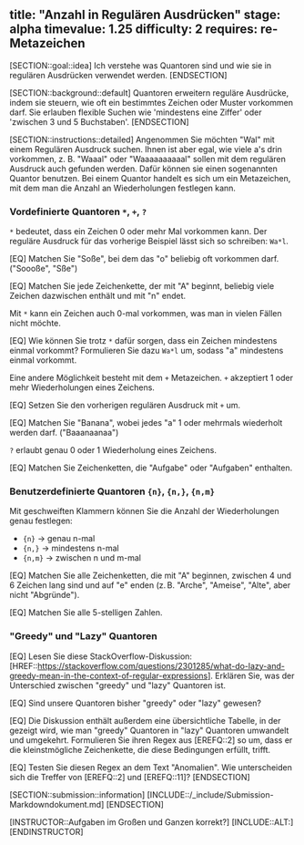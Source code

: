 title: "Anzahl in Regulären Ausdrücken"
stage: alpha
timevalue: 1.25
difficulty: 2
requires: re-Metazeichen
---

[SECTION::goal::idea]
Ich verstehe was Quantoren sind und wie sie in regulären Ausdrücken verwendet werden.
[ENDSECTION]


[SECTION::background::default]
Quantoren erweitern reguläre Ausdrücke, indem sie steuern, wie oft ein bestimmtes Zeichen oder
Muster vorkommen darf. 
Sie erlauben flexible Suchen wie 'mindestens eine Ziffer' oder 'zwischen 3 und 5 Buchstaben'.
[ENDSECTION]


[SECTION::instructions::detailed]
Angenommen Sie möchten "Wal" mit einem Regulären Ausdruck suchen. 
Ihnen ist aber egal, wie viele a's drin vorkommen, z. B. "Waaal" oder "Waaaaaaaaaal" sollen mit
dem regulären Ausdruck auch gefunden werden. 
Dafür können sie einen sogenannten Quantor benutzen. 
Bei einem Quantor handelt es sich um ein Metazeichen, mit dem man die Anzahl an Wiederholungen
festlegen kann.


### Vordefinierte Quantoren `*`, `+`, `?`

`*` bedeutet, dass ein Zeichen 0 oder mehr Mal vorkommen kann.
Der reguläre Ausdruck für das vorherige Beispiel lässt sich so schreiben: `Wa*l`.

[EQ] Matchen Sie "Soße", bei dem das "o" beliebig oft vorkommen darf.
("Soooße", "Sße")

[EQ] Matchen Sie jede Zeichenkette, der mit "A" beginnt, beliebig viele Zeichen dazwischen enthält und mit "n" endet.

Mit `*` kann ein Zeichen auch 0-mal vorkommen, was man in vielen Fällen nicht möchte. 

[EQ] Wie können Sie trotz `*` dafür sorgen, dass ein Zeichen mindestens einmal vorkommt?
Formulieren Sie dazu `Wa*l` um, sodass "a" mindestens einmal vorkommt.

Eine andere Möglichkeit besteht mit dem `+` Metazeichen.
`+` akzeptiert 1 oder mehr Wiederholungen eines Zeichens.

[EQ] Setzen Sie den vorherigen regulären Ausdruck mit `+` um.

[EQ] Matchen Sie "Banana", wobei jedes "a" 1 oder mehrmals wiederholt werden darf.
("Baaanaanaa")

`?` erlaubt genau 0 oder 1 Wiederholung eines Zeichens.

[EQ] Matchen Sie Zeichenketten, die "Aufgabe" oder "Aufgaben" enthalten.


### Benutzerdefinierte Quantoren `{n}`, `{n,}`, `{n,m}`

Mit geschweiften Klammern können Sie die Anzahl der Wiederholungen genau festlegen:  
- `{n}` → genau n-mal  
- `{n,}` → mindestens n-mal  
- `{n,m}` → zwischen n und m-mal

[EQ] Matchen Sie alle Zeichenketten, die mit "A" beginnen, zwischen 4 und 6 Zeichen lang sind und
auf "e" enden (z. B. "Arche", "Ameise", "Alte", aber nicht "Abgründe").

[EQ] Matchen Sie alle 5-stelligen Zahlen.


### "Greedy" und "Lazy" Quantoren

[EQ] Lesen Sie diese StackOverflow-Diskussion: 
[HREF::https://stackoverflow.com/questions/2301285/what-do-lazy-and-greedy-mean-in-the-context-of-regular-expressions].
Erklären Sie, was der Unterschied zwischen "greedy" und "lazy" Quantoren ist.

[EQ] Sind unsere Quantoren bisher "greedy" oder "lazy" gewesen?

[EQ] Die Diskussion enthält außerdem eine übersichtliche Tabelle, in der gezeigt wird, wie
man "greedy" Quantoren in "lazy" Quantoren umwandelt und umgekehrt.
Formulieren Sie ihren Regex aus [EREFQ::2] so um, dass er die kleinstmögliche Zeichenkette, die
diese Bedingungen erfüllt, trifft.

[EQ] Testen Sie diesen Regex an dem Text "Anomalien".
Wie unterscheiden sich die Treffer von [EREFQ::2] und [EREFQ::11]?
[ENDSECTION]


[SECTION::submission::information]
[INCLUDE::/_include/Submission-Markdowndokument.md]
[ENDSECTION]


[INSTRUCTOR::Aufgaben im Großen und Ganzen korrekt?]
[INCLUDE::ALT:]
[ENDINSTRUCTOR]